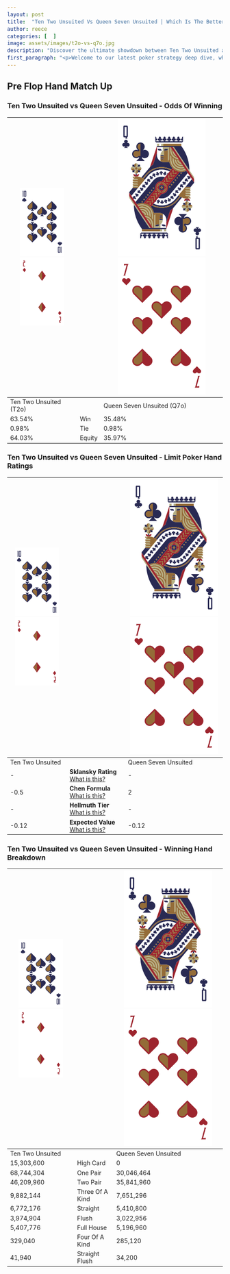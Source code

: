 ```yaml
---
layout: post
title:  "Ten Two Unsuited Vs Queen Seven Unsuited | Which Is The Better Hand In Poker? A Complete Guide"
author: reece
categories: [  ]
image: assets/images/t2o-vs-q7o.jpg
description: "Discover the ultimate showdown between Ten Two Unsuited and Queen Seven Unsuited in poker! Uncover the odds, strategies, and scenarios where one hand triumphs over the other. Get ready to up your poker game with this thrilling analysis."
first_paragraph: "<p>Welcome to our latest poker strategy deep dive, where we're pitting two distinct hands against each other in a high-stakes showdown: Ten Two Unsuited vs Queen Seven Unsuited.</p><p>In the dynamic world of poker, every decision counts, and knowing which hand holds the upper hand is key to your success at the table.</p><p>In this article, we'll dissect these two hands, explore the scenarios where one dominates the other, and equip you with the knowledge to make strategic choices that can tip the odds in your favor.</p><p>Get ready to unravel the intriguing dynamics of these poker hands and elevate your game to new heights.</p>"
---
```




[comment]: # (sp0)

## Pre Flop Hand Match Up

<div class="table hand-ratings" markdown="1"> 



### Ten Two Unsuited vs Queen Seven Unsuited - Odds Of Winning


    
| ![image info](assets/images/hand1/T.png) ![image info](assets/images/hand1/2o.png) |  | ![image info](assets/images/hand2/Q.png) ![image info](assets/images/hand2/7o.png) |
| -------- | -------- | -------- |
| Ten Two Unsuited (T2o) |  | Queen Seven Unsuited (Q7o) |
| 63.54% | Win | 35.48% |
| 0.98% | Tie | 0.98% |
| 64.03% | Equity | 35.97% |




[comment]: # (sp1)



### Ten Two Unsuited vs Queen Seven Unsuited - Limit Poker Hand Ratings


    
| ![image info](assets/images/hand1/T.png) ![image info](assets/images/hand1/2o.png) |  | ![image info](assets/images/hand2/Q.png) ![image info](assets/images/hand2/7o.png) |
| -------- | -------- | -------- |
| Ten Two Unsuited |  | Queen Seven Unsuited |
| - | **Sklansky Rating** [What is this?](/sklansky-rating-explained) | - |
| -0.5 | **Chen Formula** [What is this?](/chen-formula-explained) | 2 |
| - | **Hellmuth Tier** [What is this?](/Hellmuth-tier-explained) | - |
| -0.12 | **Expected Value** [What is this?](/expected-value-explained) | -0.12 |




[comment]: # (sp2)



### Ten Two Unsuited vs Queen Seven Unsuited - Winning Hand Breakdown


    
| ![image info](assets/images/hand1/T.png) ![image info](assets/images/hand1/2o.png) |  | ![image info](assets/images/hand2/Q.png) ![image info](assets/images/hand2/7o.png) |
| -------- | -------- | -------- |
| Ten Two Unsuited |  | Queen Seven Unsuited |
| 15,303,600 | High Card | 0 |
| 68,744,304 | One Pair | 30,046,464 |
| 46,209,960 | Two Pair | 35,841,960 |
| 9,882,144 | Three Of A Kind | 7,651,296 |
| 6,772,176 | Straight | 5,410,800 |
| 3,974,904 | Flush | 3,022,956 |
| 5,407,776 | Full House | 5,196,960 |
| 329,040 | Four Of A Kind | 285,120 |
| 41,940 | Straight Flush | 34,200 |




[comment]: # (sp3)



</div>

[comment]: # (sp4)



[comment]: # (sp5)

